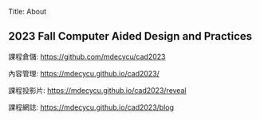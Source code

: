 Title: About

## 2023 Fall  Computer Aided Design and Practices

課程倉儲: <a href="https://github.com/mdecycu/cad2023">https://github.com/mdecycu/cad2023</a>

內容管理: <a href="https://mdecycu.github.io/cad2023/">https://mdecycu.github.io/cad2023/</a>

課程投影片: <a href="https://mdecycu.github.io/cad2023/reveal">https://mdecycu.github.io/cad2023/reveal</a>

課程網誌: <a href="https://mdecycu.github.io/cad2023/blog">https://mdecycu.github.io/cad2023/blog</a>








